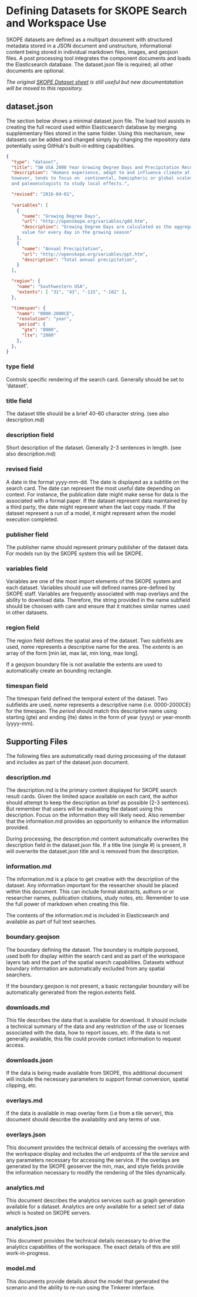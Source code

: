 # Defining Datasets for SKOPE Search and Workspace Use
SKOPE datasets are defined as a multipart document with structured metadata stored in a JSON document and unstructure, informational content being stored in individual markdown files, images, and geojson files. A post processing tool integrates the component documents and loads the Elasticsearch database. The dataset.json file is required; all other documents are optional. 

_The original [SKOPE Dataset sheet](https://docs.google.com/spreadsheets/d/1cRuFuIiwNc15KIzPM0VifjGJqz8LgKC4Tsq92dO43zQ/edit?usp=sharing) is still useful but new documentatation will be moved to this repository._

## dataset.json
The section below shows a minimal dataset.json file. The load tool assists in creating the full record used 
within Elasticsearch database by merging supplementary files stored in the same folder. Using this mechanism,
new datasets can be added and changed simply by changing the repository data potentially using GitHub's built-in
editing capabilities.

```json
{
  "type": "dataset",
  "title": "SW USA 2000 Year Growing Degree Days and Precipitation Reconstructions",
  "description": "Humans experience, adapt to and influence climate at local scales. Paleoclimate research, 
  however, tends to focus on  continental, hemispheric or global scales, making it difficult for archaeologists
  and paleoecologists to study local effects.",

  "revised": "2016-04-01",
  
  "variables": [
    { 
      "name": "Growing Degree Days",
      "url": "http://openskope.org/variables/gdd.htm",
      "description": "Growing Degree Days are calculated as the aggregation of temperature daily high minus base 
      value for every day in the growing season"
    },
    { 
      "name": "Annual Precipitation",
      "url": "http://openskope.org/variables/ppt.htm",
      "description": "Total annual precipitation",
    }
  ],

  "region": {
    "name": "Southwestern USA",
    "extents": [ "31", "43", "-115", "-102" ],
  },

  "timespan": {
    "name": "0000-2000CE",
    "resolution": "year",
    "period": {
      "gte": "0000",
      "lte": "2000"
    },
  },
}
```
### type field
Controls specific rendering of the search card. Generally should be set to 'dataset'.

### title field
The dataset title should be a brief 40-60 character string. (see also description.md)

### description field
Short description of the dataset. Generally 2-3 sentences in length. (see also description.md)

### revised field
A date in the format yyyy-mm-dd. The date is displayed as a subtitle on the search card. The date can
represent the most useful date depending on context. For instance, the publication date might make sense
for data is the associated with a formal paper. If the dataset represent data maintained by a third party, 
the date might represent when the last copy made. If the dataset represent a run of a model, it might
represent when the model execution completed.

### publisher field
The publisher name should represent primary publisher of the dataset data. For models run by
the SKOPE system this will be SKOPE.

### variables field
Variables are one of the most import elements of the SKOPE system and each dataset. Variables
should use will defined names pre-defined by SKOPE staff. Variables are frequently associated with
map overlays and the ability to download data. Therefore, the string provided in the name subfield
should be choosen with care and ensure that it matches similar names used in other datasets.

### region field
The region field defines the spatial area of the dataset. Two subfields are used, _name_ represents
a descriptive name for the area. The _extents_ is an array of the form [min lat, max lat, min long, max long].

If a geojson boundary file is not available the extents are used to automatically create an bounding rectangle.

### timespan field
The timespan field defined the temporal extent of the dataset. Two subfields are used, _name_ represents
a descriptive name (i.e. 0000-2000CE) for the timespan. The _period_ should match this descriptive name
using starting (gte) and ending (lte) dates in the form of year (yyyy) or year-month (yyyy-mm).

## Supporting Files
The following files are automatically read during processing of the dataset and includes as part of the dataset.json
document. 

### description.md
The description.md is the primary content displayed for SKOPE search result cards. Given the limited space
available on each card, the author should attempt to keep the description as brief as possible (2-3 sentences).
But remember that users will be evaluating the dataset using this description. Focus on the information they will
likely need. Also remember that the information.md provides an opportunity to enhance the information provided.

During processing, the description.md content automatically overwrites the description field in the dataset.json file. 
If a title line (single #) is present, it will overwrite the dataset.json title and is removed from the description.

### information.md
The information.md is a place to get creative with the description of the dataset. Any information important
for the researcher should be placed within this document. This can include formal abstracts, authors or
or researcher names, publication citations, study notes, etc. Remember to use the full power of markdown
when creating this file.

The contents of the information.md is included in Elasticsearch and available as part of full text searches.

### boundary.geojson
The boundary defining the dataset. The boundary is multiple purposed, used both for display within the search card and as 
part of the workspace layers tab and the part of the spatial search capabilities. Datasets without boundary information
are automatically excluded from any spatial searchers.

If the boundary.geojson is not present, a basic rectangular boundary will be automatically generated from the region.extents
field.

### downloads.md
This file describes the data that is available for download. It should include a technical summary of the
data and any restriction of the use or licenses associated with the data, how to report issues, etc. If the
data is not generally available, this file could provide contact information to request access.  

### downloads.json
If the data is being made available from SKOPE, this additional document will include the necessary parameters
to support format conversion, spatial clipping, etc. 

### overlays.md
If the data is available in map overlay form (i.e from a tile server), this document should describe the
availability and any terms of use.

### overlays.json
This document provides the technical details of accessing the overlays with the workspace display and 
includes the url endpoints of the tile service and any parameters necessary for accessing the service. If 
the overlays are generated by the SKOPE geoserver the min, max, and style fields provide the information 
necessary to modify the rendering of the tiles dynamically.

### analytics.md
This document describes the analytics services such as graph generation available for a dataset. Analytics
are only available for a select set of data which is hosted on SKOPE servers.

### analytics.json
This document provides the technical details necessary to drive the analytics capabilities of the workspace.
The exact details of this are still work-in-progress.

### model.md
This documents provide details about the model that generated the scenario and the ability to re-run using the
Tinkerer interface.




